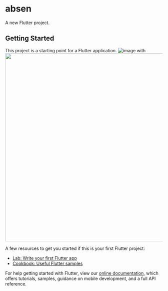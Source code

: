 # absen

A new Flutter project.

## Getting Started

This project is a starting point for a Flutter application.
![image](https://drive.google.com/uc?export=view&id=1QiaU8icfbhIEg_ZFMPEH6PjFXYhMuB-j) with <img src="https://drive.google.com/uc?export=view&id=1QiaU8icfbhIEg_ZFMPEH6PjFXYhMuB-j" width="600">

A few resources to get you started if this is your first Flutter project:

- [Lab: Write your first Flutter app](https://flutter.dev/docs/get-started/codelab)
- [Cookbook: Useful Flutter samples](https://flutter.dev/docs/cookbook)

For help getting started with Flutter, view our
[online documentation](https://flutter.dev/docs), which offers tutorials,
samples, guidance on mobile development, and a full API reference.
